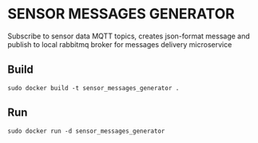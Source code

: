 # SENSOR MESSAGES GENERATOR

Subscribe to sensor data MQTT topics, creates json-format message and publish to local rabbitmq broker for messages delivery microservice

## Build 

```
sudo docker build -t sensor_messages_generator .
```

## Run

```
sudo docker run -d sensor_messages_generator
```
